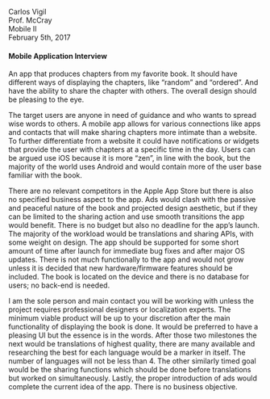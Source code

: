 Carlos Vigil  
Prof. McCray  
Mobile II  
February 5th, 2017

#### Mobile Application Interview

An app that produces chapters from my favorite book. It should have different ways of displaying the chapters, like “random” and “ordered”. And have the ability to share the chapter with others. The overall design should be pleasing to the eye.

The target users are anyone in need of guidance and who wants to spread wise words to others. A mobile app allows for various connections like apps and contacts that will make sharing chapters more intimate than a website. To further differentiate from a website it could have notifications or widgets that provide the user with chapters at a specific time in the day. Users can be argued use iOS because it is more “zen”, in line with the book, but the majority of the world uses Android and would contain more of the user base familiar with the book.

There are no relevant competitors in the Apple App Store but there is also no specified business aspect to the app. Ads would clash with the passive and peaceful nature of the book and projected design aesthetic, but if they can be limited to the sharing action and use smooth transitions the app would benefit. There is no budget but also no deadline for the app’s launch. The majority of the workload would be translations and sharing APIs, with some weight on design. The app should be supported for some short amount of time after launch for immediate bug fixes and after major OS updates. There is not much functionally to the app and would not grow unless it is decided that new hardware/firmware features should be included. The book is located on the device and there is no database for users; no back-end is needed.

I am the sole person and main contact you will be working with unless the project requires professional designers or localization experts. The minimum viable product will be up to your discretion after the main functionality of displaying the book is done. It would be preferred to have a pleasing UI but the essence is in the words. After those two milestones the next would be translations of highest quality, there are many available and researching the best for each language would be a marker in itself. The number of languages will not be less than 4. The other similarly timed goal would be the sharing functions which should be done before translations but worked on simultaneously. Lastly, the proper introduction of ads would complete the current idea of the app. There is no business objective.